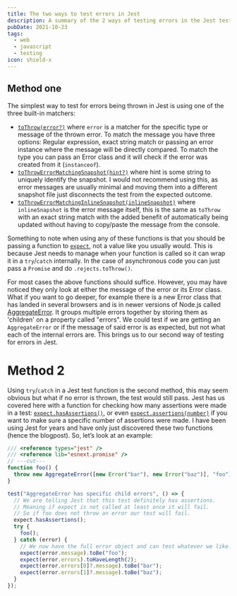 ```yaml
---
title: The two ways to test errors in Jest
description: A summary of the 2 ways of testing errors in the Jest testing framework.
pubDate: 2021-10-23
tags:
  - web
  - javascript
  - testing
icon: shield-x
---
```


## Method one

The simplest way to test for errors being thrown in Jest is using one of the three built-in matchers:

- [`toThrow(error?)`](https://jestjs.io/docs/expect#tothrowerror) where `error` is a matcher for the specific type or message of the thrown error. To match the message you have three options: Regular expression, exact string match or passing an error instance where the message will be directly compared. To match the type you can pass an Error class and it will check if the error was created from it (`instanceof`).
- [`toThrowErrorMatchingSnapshot(hint?)`](https://jestjs.io/docs/expect#tothrowerrormatchingsnapshothint) where hint is some string to uniquely identify the snapshot. I would not recommend using this, as error messages are usually minimal and moving them into a different snapshot file just disconnects the test from the expected outcome.
- [`toThrowErrorMatchingInlineSnapshot(inlineSnapshot)`](https://jestjs.io/docs/expect#tothrowerrormatchinginlinesnapshotinlinesnapshot) where `inlineSnapshot` is the error message itself, this is the same as `toThrow` with an exact string match with the added benefit of automatically being updated without having to copy/paste the message from the console.

Something to note when using any of these functions is that you should be passing a function to [`expect`](https://jestjs.io/docs/expect#expectvalue), not a value like you usually would. This is because Jest needs to manage when your function is called so it can wrap it in a `try`/`catch` internally. In the case of asynchronous code you can just pass a `Promise` and do `.rejects.toThrow()`.

For most cases the above functions should suffice. However, you may have noticed they only look at either the message of the error or its Error class. What if you want to go deeper, for example there is a new Error class that has landed in several browsers and is in newer versions of Node.js called [AggregateError](https://developer.mozilla.org/en-US/docs/Web/JavaScript/Reference/Global_Objects/AggregateError). It groups multiple errors together by storing them as 'children' on a property called "errors". We could test if we are getting an `AggregateError` or if the message of said error is as expected, but not what each of the internal errors are. This brings us to our second way of testing for errors in Jest.

# Method 2

Using `try`/`catch` in a Jest test function is the second method, this may seem obvious but what if no error is thrown, the test would still pass. Jest has us covered here with a function for checking how many assertions were made in a test: [`expect.hasAssertions()`](https://jestjs.io/docs/expect#expecthasassertions), or even [`expect.assertions(number)`](https://jestjs.io/docs/expect#expectassertionsnumber) if you want to make sure a specific number of assertions were made. I have been using Jest for years and have only just discovered these two functions (hence the blogpost). So, let’s look at an example:

```javascript twoslash
/// <reference types="jest" />
/// <reference lib="esnext.promise" />
// ---cut---
function foo() {
  throw new AggregateError([new Error("bar"), new Error("baz")], "foo");
}

test("AggregateError has specific child errors", () => {
  // We are telling Jest that this test definitely has assertions.
  // Meaning if expect is not called at least once it will fail.
  // So if foo does not throw an error our test will fail.
  expect.hasAssertions();
  try {
    foo();
  } catch (error) {
    // We now have the full error object and can test whatever we like.
    expect(error.message).toBe("foo");
    expect(error.errors).toHaveLength(2);
    expect(error.errors[0]?.message).toBe("bar");
    expect(error.errors[1]?.message).toBe("baz");
  }
});
```

